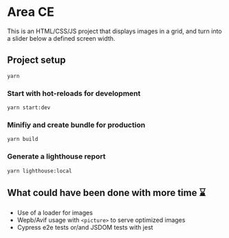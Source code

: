 # Area CE

This is an HTML/CSS/JS project that displays images in a grid, and turn into a slider below a defined screen width.

## Project setup

```
yarn
```

### Start with hot-reloads for development

```
yarn start:dev
```

### Minifiy and create bundle for production

```
yarn build
```

### Generate a lighthouse report

```
yarn lighthouse:local
```

## What could have been done with more time ⌛️

- Use of a loader for images
- Wepb/Avif usage with `<picture>` to serve optimized images
- Cypress e2e tests or/and JSDOM tests with jest
